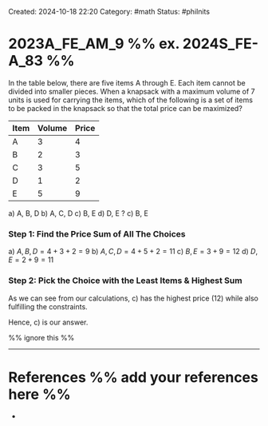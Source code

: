 Created: 2024-10-18 22:20
Category: #math
Status: #philnits



# 2023A_FE_AM_9 %% ex. 2024S_FE-A_83 %%

In the table below, there are five items A through E. Each item cannot be divided into smaller pieces. When a knapsack with a maximum volume of 7 units is used for carrying the items, which of the following is a set of items to be packed in the knapsack so that the total price can be maximized?

| Item | Volume | Price |
| ---- | ------ | ----- |
| A    | 3      | 4     |
| B    | 2      | 3     |
| C    | 3      | 5     |
| D    | 1      | 2     |
| E    | 5      | 9     |

a) A, B, D
b) A, C, D
c) B, E
d) D, E
?
c) B, E
### Step 1: Find the Price Sum of All The Choices

a) $A, B, D = 4 + 3 + 2 = 9$
b) $A,C,D = 4 + 5 + 2 = 11$
c) $B,E = 3 + 9 = 12$
d) $D,E = 2 + 9 = 11$

### Step 2: Pick the Choice with the Least Items & Highest Sum

As we can see from our calculations, c) has the highest price (12) while also fulfilling the constraints.

Hence, c) is our answer.





%% ignore this %%
<!--SR:!2025-03-10,4,270-->
---









# References %% add your references here %%
- 